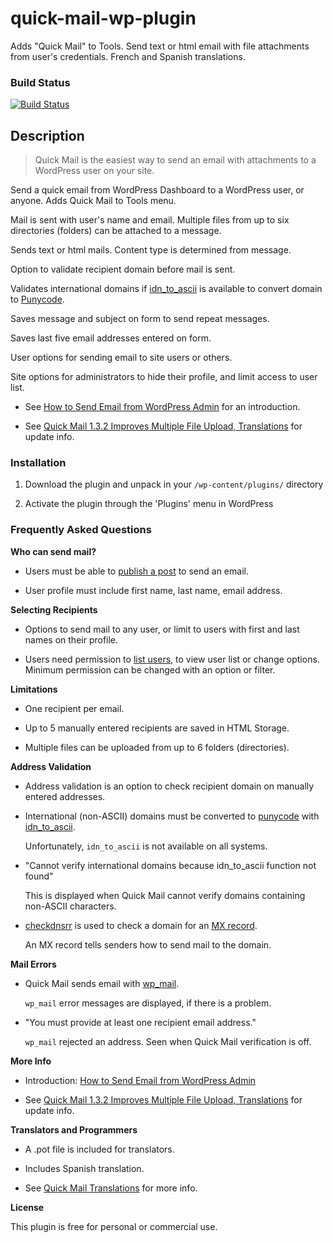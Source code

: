 quick-mail-wp-plugin
====================

Adds "Quick Mail" to Tools. Send text or html email with file attachments from user's credentials. French and Spanish translations.

### Build Status
[![Build Status](https://api.travis-ci.org/mitchelldmiller/quick-mail-wp-plugin.svg?branch=master)](https://travis-ci.org/mitchelldmiller/quick-mail-wp-plugin)

Description
-----------

>Quick Mail is the easiest way to send an email with attachments to a WordPress user on your site.

Send a quick email from WordPress Dashboard to a WordPress user, or anyone. Adds Quick Mail to Tools menu.

Mail is sent with user's name and email. Multiple files from up to six directories (folders) can be attached to a message.

Sends text or html mails. Content type is determined from message.

Option to validate recipient domain before mail is sent.

Validates international domains if [idn_to_ascii](http://php.net/manual/en/function.idn-to-ascii.php) is available to convert domain to [Punycode](https://tools.ietf.org/html/rfc3492).

Saves message and subject on form to send repeat messages.

Saves last five email addresses entered on form.

User options for sending email to site users or others.

Site options for administrators to hide their profile, and limit access to user list.

* See [How to Send Email from WordPress Admin](http://wheredidmybraingo.com/quick-mail-wordpress-plugin-update-send-email-to-site-users/) for an introduction.

* See [Quick Mail 1.3.2 Improves Multiple File Upload, Translations](http://wheredidmybraingo.com/quick-mail-1-3-2-improves-multiple-file-upload-translations/) for update info.

### Installation ###

1. Download the plugin and unpack in your `/wp-content/plugins/` directory

1. Activate the plugin through the 'Plugins' menu in WordPress

### Frequently Asked Questions ###

__Who can send mail?__

* Users must be able to [publish a post](http://codex.wordpress.org/Roles_and_Capabilities#publish_posts) to send an email.

* User profile must include first name, last name, email address.

__Selecting Recipients__

* Options to send mail to any user, or limit to users with first and last names on their profile.

* Users need permission to [list users](http://codex.wordpress.org/Roles_and_Capabilities#list_users), to view user list or change options. Minimum permission can be changed with an option or filter.

__Limitations__

* One recipient per email.

* Up to 5 manually entered recipients are saved in HTML Storage.

* Multiple files can be uploaded from up to 6 folders (directories).

__Address Validation__

* Address validation is an option to check recipient domain on manually entered addresses.

* International (non-ASCII) domains must be converted to [punycode](https://tools.ietf.org/html/rfc3492) with [idn_to_ascii](http://php.net/manual/en/function.idn-to-ascii.php).


  Unfortunately, `idn_to_ascii` is not available on all systems.

* "Cannot verify international domains because idn_to_ascii function not found"

  This is displayed when Quick Mail cannot verify domains containing non-ASCII characters.

* [checkdnsrr](http://php.net/manual/en/function.checkdnsrr.php) is used to check a domain for an [MX record](http://www.google.com/support/enterprise/static/postini/docs/admin/en/activate/mx_faq.html).


  An MX record tells senders how to send mail to the domain.

__Mail Errors__

* Quick Mail sends email with [wp_mail](https://developer.wordpress.org/reference/functions/wp_mail/).


  `wp_mail` error messages are displayed, if there is a problem.

* "You must provide at least one recipient email address."


   `wp_mail` rejected an address. Seen when Quick Mail verification is off.

__More Info__

* Introduction: [How to Send Email from WordPress Admin](http://wheredidmybraingo.com/quick-mail-wordpress-plugin-update-send-email-to-site-users/)

* See [Quick Mail 1.3.2 Improves Multiple File Upload, Translations](http://wheredidmybraingo.com/quick-mail-1-3-2-improves-multiple-file-upload-translations/) for update info.

__Translators and Programmers__

* A .pot file is included for translators.

* Includes Spanish translation.

* See [Quick Mail Translations](https://translate.wordpress.org/projects/wp-plugins/quick-mail) for more info.

__License__

This plugin is free for personal or commercial use. 

